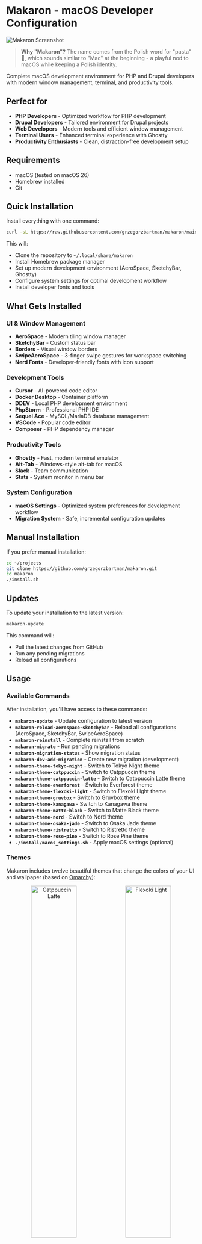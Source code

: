 # Makaron - macOS Developer Configuration

![Makaron Screenshot](docs/makaron-01.png)

> **Why "Makaron"?** The name comes from the Polish word for "pasta" 🍝, which sounds similar to "Mac" at the beginning - a playful nod to macOS while keeping a Polish identity.

Complete macOS development environment for PHP and Drupal developers with modern window management, terminal, and productivity tools.

## Perfect for

- **PHP Developers** - Optimized workflow for PHP development
- **Drupal Developers** - Tailored environment for Drupal projects
- **Web Developers** - Modern tools and efficient window management
- **Terminal Users** - Enhanced terminal experience with Ghostty
- **Productivity Enthusiasts** - Clean, distraction-free development setup

## Requirements

- macOS (tested on macOS 26)
- Homebrew installed
- Git

## Quick Installation

Install everything with one command:

```bash
curl -sL https://raw.githubusercontent.com/grzegorzbartman/makaron/main/install.sh | bash
```

This will:
- Clone the repository to `~/.local/share/makaron`
- Install Homebrew package manager
- Set up modern development environment (AeroSpace, SketchyBar, Ghostty)
- Configure system settings for optimal development workflow
- Install developer fonts and tools

## What Gets Installed

### UI & Window Management
- **AeroSpace** - Modern tiling window manager
- **SketchyBar** - Custom status bar
- **Borders** - Visual window borders
- **SwipeAeroSpace** - 3-finger swipe gestures for workspace switching
- **Nerd Fonts** - Developer-friendly fonts with icon support

### Development Tools
- **Cursor** - AI-powered code editor
- **Docker Desktop** - Container platform
- **DDEV** - Local PHP development environment
- **PhpStorm** - Professional PHP IDE
- **Sequel Ace** - MySQL/MariaDB database management
- **VSCode** - Popular code editor
- **Composer** - PHP dependency manager

### Productivity Tools
- **Ghostty** - Fast, modern terminal emulator
- **Alt-Tab** - Windows-style alt-tab for macOS
- **Slack** - Team communication
- **Stats** - System monitor in menu bar

### System Configuration
- **macOS Settings** - Optimized system preferences for development workflow
- **Migration System** - Safe, incremental configuration updates

## Manual Installation

If you prefer manual installation:

```bash
cd ~/projects
git clone https://github.com/grzegorzbartman/makaron.git
cd makaron
./install.sh
```

## Updates

To update your installation to the latest version:

```bash
makaron-update
```

This command will:
- Pull the latest changes from GitHub
- Run any pending migrations
- Reload all configurations

## Usage

### Available Commands

After installation, you'll have access to these commands:

- **`makaron-update`** - Update configuration to latest version
- **`makaron-reload-aerospace-sketchybar`** - Reload all configurations (AeroSpace, SketchyBar, SwipeAeroSpace)
- **`makaron-reinstall`** - Complete reinstall from scratch
- **`makaron-migrate`** - Run pending migrations
- **`makaron-migration-status`** - Show migration status
- **`makaron-dev-add-migration`** - Create new migration (development)
- **`makaron-theme-tokyo-night`** - Switch to Tokyo Night theme
- **`makaron-theme-catppuccin`** - Switch to Catppuccin theme
- **`makaron-theme-catppuccin-latte`** - Switch to Catppuccin Latte theme
- **`makaron-theme-everforest`** - Switch to Everforest theme
- **`makaron-theme-flexoki-light`** - Switch to Flexoki Light theme
- **`makaron-theme-gruvbox`** - Switch to Gruvbox theme
- **`makaron-theme-kanagawa`** - Switch to Kanagawa theme
- **`makaron-theme-matte-black`** - Switch to Matte Black theme
- **`makaron-theme-nord`** - Switch to Nord theme
- **`makaron-theme-osaka-jade`** - Switch to Osaka Jade theme
- **`makaron-theme-ristretto`** - Switch to Ristretto theme
- **`makaron-theme-rose-pine`** - Switch to Rose Pine theme
- **`./install/macos_settings.sh`** - Apply macOS settings (optional)

### Themes

Makaron includes twelve beautiful themes that change the colors of your UI and wallpaper (based on [Omarchy](https://github.com/basecamp/omarchy)):

<p align="center">
  <img src="docs/makaron-02.png" alt="Catppuccin Latte" width="49%" />
  <img src="docs/makaron-05.png" alt="Flexoki Light" width="49%" />
</p>

<p align="center">
  <img src="docs/makaron-03.png" alt="Matte Black" width="32%" />
  <img src="docs/makaron-04.png" alt="Everforest" width="32%" />
  <img src="docs/makaron-01.png" alt="Tokyo Night" width="32%" />
</p>

1. **Tokyo Night** (default) - Dark theme with purple/blue accents
2. **Catppuccin Mocha** - Dark theme with pastel colors
3. **Catppuccin Latte** - Light theme for daytime use
4. **Everforest** - Dark theme with green forest colors
5. **Flexoki Light** - Light theme with modern colors
6. **Gruvbox** - Dark theme with warm retro colors
7. **Kanagawa** - Dark theme inspired by Japanese art
8. **Matte Black** - Minimalist dark theme
9. **Nord** - Cool arctic-inspired color palette
10. **Osaka Jade** - Dark theme with jade green accents
11. **Ristretto** - Warm dark theme with coffee tones
12. **Rose Pine** - Light theme with rose and pine colors

Switch themes instantly with:

```bash
makaron-theme-tokyo-night         # Dark purple/blue
makaron-theme-catppuccin           # Dark pastel
makaron-theme-catppuccin-latte     # Light pastel
makaron-theme-everforest           # Dark forest green
makaron-theme-flexoki-light        # Light modern
makaron-theme-gruvbox              # Dark retro warm
makaron-theme-kanagawa             # Dark Japanese art
makaron-theme-matte-black          # Minimalist dark
makaron-theme-nord                 # Cool arctic
makaron-theme-osaka-jade           # Dark jade green
makaron-theme-ristretto            # Dark coffee warm
makaron-theme-rose-pine            # Light rose/pine
```

Each theme includes:
- Custom color scheme for SketchyBar
- Matching window border colors
- Coordinated desktop wallpaper

### Manual Commands

- **Reload config**: `makaron-reload-aerospace-sketchybar`
- **macOS settings**: `./install/macos_settings.sh` (optional)

### Troubleshooting

If you encounter issues with your installation:

- **Complete reinstall**: `makaron-reinstall` - Removes everything and reinstalls from scratch
- **Check migration status**: `makaron-migration-status` - See which migrations have been applied
- **Manual migration**: `makaron-migrate` - Run pending migrations manually

#### Common Issues After Fresh Installation

**Problem: Commands `makaron-*` are not available in terminal**

After installation, you need to reload your shell to make the commands available:

```bash
# Option 1: Reload your shell configuration
source ~/.zshrc

# Option 2: Restart your terminal completely
# Close and reopen your terminal application
```

The install script adds `~/.local/share/makaron/bin` to your PATH in `~/.zshrc` and `~/.bashrc`. If commands still don't work after reloading:

```bash
# Verify PATH is correct
echo $PATH | grep makaron

# If not found, manually add to your shell config
echo 'export PATH="$HOME/.local/share/makaron/bin:$PATH"' >> ~/.zshrc
source ~/.zshrc
```

**Problem: Top bar (menu bar) is not auto-hiding**

The menu bar autohide is configured through macOS settings. To enable it:

```bash
# Run the macOS settings script
~/.local/share/makaron/install/macos_settings.sh

# Then restart SystemUIServer to apply changes
killall SystemUIServer
```

Alternatively, enable it manually:
1. Open **System Settings**
2. Go to **Desktop & Dock**
3. Enable **Automatically hide and show the menu bar**

**Note**: On some macOS versions, you might need to log out and log back in for the menu bar autohide to take effect.

**Problem: SketchyBar or AeroSpace not working properly**

Try reloading the configuration:

```bash
makaron-reload-aerospace-sketchybar
```

If that doesn't help, check if the services are running:

```bash
# Check if AeroSpace is running
pgrep -x "AeroSpace" || open -a AeroSpace

# Check if SketchyBar is running
pgrep -x "sketchybar" || brew services restart sketchybar
```

## Keyboard Shortcuts

**Window Management:**
- `Ctrl+Alt+H/J/K/L` - Focus window (left/down/up/right)
- `Alt+Shift+H/J/K/L` - Move window (left/down/up/right)
- `Alt+Minus/Equal` - Resize window
- `Alt+Slash` - Toggle horizontal/vertical layout
- `Alt+F` - Toggle floating/tiling mode

**Workspaces:**
- `Alt+1-9/0` - Switch to workspace 1-10
- `Alt+Shift+1-9/0` - Move window to workspace 1-10
- `Three-finger swipe` - Swipe left/right to switch workspaces

**Quick Apps:**
- `Ctrl+Alt+B` - Safari
- `Ctrl+Alt+C` - Cursor
- `Ctrl+Alt+T` - iTerm
- `Ctrl+Alt+P` - PhpStorm

## Modular Installation

All installation scripts are modular and organized in the `install/` directory:

```
install/
├── ui/           # Window manager, status bar, fonts
├── development/  # IDEs, Docker, DDEV
├── tools/        # Terminal, utilities
└── macos_settings.sh
```

You can customize your installation by modifying which scripts run in `install/all.sh`, or run individual installation scripts directly.

## Files

- `configs/aerospace/.aerospace.toml` - AeroSpace config
- `configs/ghostty/config` - Ghostty terminal config
- `configs/sketchybar/sketchybarrc` - SketchyBar status bar config
- `install/` - Modular installation scripts
  - `brew.sh` - Homebrew package manager installation
  - `ui/` - UI components (AeroSpace, SketchyBar, borders, fonts)
  - `tools/` - Development tools (Ghostty terminal)
  - `macos_settings.sh` - macOS system settings
  - `migrations.sh` - Migration system initialization
- `migrations/` - Database-style migrations for configuration updates
- `bin/` - Executable scripts
  - `makaron-migrate` - Run pending migrations
  - `makaron-migration-status` - Show migration status
  - `makaron-dev-add-migration` - Create new migration (development)

## Migration System

Makaron includes a migration system similar to database migrations (like Rails or Drupal). This allows for safe, incremental updates to your configuration.

### How it works

- Migrations are timestamped shell scripts in the `migrations/` directory
- Each migration runs only once per installation
- State is tracked in `~/.local/state/makaron/migrations/`
- Migrations run automatically during `makaron-update`

### Creating Migrations

For development, use the helper script:

```bash
makaron-dev-add-migration
```

This creates a new migration file with the current timestamp and opens it in your editor.

### Migration Status

Check which migrations have been applied:

```bash
makaron-migration-status
```

### Manual Migration

Run pending migrations manually:

```bash
makaron-migrate
```

---

## ⚠️ Experimental Project

**Please note:** Makaron is an experimental project under active development. Some features may not work perfectly yet, and you might encounter bugs or unexpected behavior. We welcome feedback and contributions to help improve the project!

If you encounter any issues, please:
- Check existing [GitHub Issues](https://github.com/grzegorzbartman/makaron/issues)
- Try running `makaron-reinstall` for a clean setup
- Report new issues with details about your system and the problem

Your patience and feedback are appreciated as we continue to improve Makaron! 🙏
